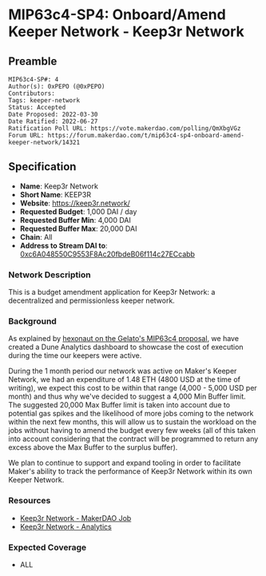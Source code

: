 # MIP63c4-SP4: Onboard/Amend Keeper Network - Keep3r Network

## Preamble

```
MIP63c4-SP#: 4
Author(s): 0xPEPO (@0xPEPO)
Contributors:
Tags: keeper-network
Status: Accepted
Date Proposed: 2022-03-30
Date Ratified: 2022-06-27
Ratification Poll URL: https://vote.makerdao.com/polling/QmXbgVGz
Forum URL: https://forum.makerdao.com/t/mip63c4-sp4-onboard-amend-keeper-network/14321
```

## Specification

* **Name**: Keep3r Network
* **Short Name**: KEEP3R
* **Website**: [https://keep3r.network/ ](https://keep3r.network/)
* **Requested Budget**: 1,000 DAI / day
* **Requested Buffer Min**: 4,000 DAI
* **Requested Buffer Max**: 20,000 DAI
* **Chain**: All
* **Address to Stream DAI to**: [0xc6A048550C9553F8Ac20fbdeB06f114c27ECcabb](https://etherscan.io/address/0xc6A048550C9553F8Ac20fbdeB06f114c27ECcabb#code)

### Network Description

This is a budget amendment application for Keep3r Network: a decentralized and permissionless keeper network.

### Background

As explained by [hexonaut on the Gelato's MIP63c4 proposal](https://forum.makerdao.com/t/mip63c4-sp3-onboard-amend-keeper-network-gelato-network/12749/4?u=0xpepo), we have created a Dune Analytics dashboard to showcase the cost of execution during the time our keepers were active.

During the 1 month period our network was active on Maker's Keeper Network, we had an expenditure of 1.48 ETH (4800 USD at the time of writing), we expect this cost to be within that range (4,000 - 5,000 USD per month) and thus why we've decided to suggest a 4,000 Min Buffer limit. The suggested 20,000 Max Buffer limit is taken into account due to potential gas spikes and the likelihood of more jobs coming to the network within the next few months, this will allow us to sustain the workload on the jobs without having to amend the budget every few weeks (all of this taken into account considering that the contract will be programmed to return any excess above the Max Buffer to the surplus buffer).

We plan to continue to support and expand tooling in order to facilitate Maker's ability to track the performance of Keep3r Network within its own Keeper Network.

### Resources

- [Keep3r Network - MakerDAO Job](https://dune.xyz/wei3erHase/MakerDAOUpkeep)
- [Keep3r Network - Analytics](https://dune.xyz/wei3erHase/DRAFT-Keep3rV2-Analytics)

### Expected Coverage

* ALL
